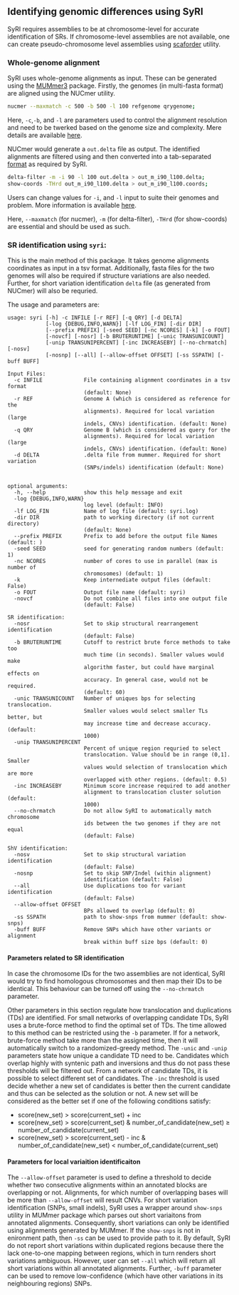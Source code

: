 ## Identifying genomic differences using SyRI

SyRI requires assemblies to be at chromosome-level for accurate identification of SRs. If chromosome-level assemblies are not available, one can create pseudo-chromosome level assemblies using [scaforder](scaforder.md) utility. 

### Whole-genome alignment
SyRI uses whole-genome alignments as input. These can be generated using the [MUMmer3](http://mummer.sourceforge.net/) package. Firstly, the genomes (in multi-fasta format) are aligned using the NUCmer utility.
```bash
nucmer --maxmatch -c 500 -b 500 -l 100 refgenome qrygenome;
```

Here, `-c`,`-b`, and `-l` are parameters used to control the alignment resolution and need to be twerked based on the genome size and complexity. Mere details are available [here](http://mummer.sourceforge.net/manual/#nucmer).

NUCmer would generate a `out.delta` file as output. The identified alignments are filtered using and then converted into a tab-separated [format](fileformat.md) as required by SyRI.

```bash
delta-filter -m -i 90 -l 100 out.delta > out_m_i90_l100.delta; 
show-coords -THrd out_m_i90_l100.delta > out_m_i90_l100.coords;
```

Users can change values for `-i`, and `-l` input to suite their genomes and problem. More information is available [here](http://mummer.sourceforge.net/manual/#filter).

Here, `--maxmatch` (for nucmer), `-m` (for delta-filter), `-THrd` (for show-coords) are essential and should be used as such.

### SR identification using `syri`:
This is the main method of this package. It takes genome alignments coordinates as input in a tsv format. Additionally, fasta files for the two genomes will also be required if structure variations are also needed. Further, for short variation identification `delta` file (as generated from NUCmer) will also be requried.

The usage and parameters are:

```
usage: syri [-h] -c INFILE [-r REF] [-q QRY] [-d DELTA]
            [-log {DEBUG,INFO,WARN}] [-lf LOG_FIN] [-dir DIR]
            [--prefix PREFIX] [-seed SEED] [-nc NCORES] [-k] [-o FOUT]
            [-novcf] [-nosr] [-b BRUTERUNTIME] [-unic TRANSUNICOUNT]
            [-unip TRANSUNIPERCENT] [-inc INCREASEBY] [--no-chrmatch] [-nosv]
            [-nosnp] [--all] [--allow-offset OFFSET] [-ss SSPATH] [-buff BUFF]

Input Files:
  -c INFILE             File containing alignment coordinates in a tsv format
                        (default: None)
  -r REF                Genome A (which is considered as reference for the
                        alignments). Required for local variation (large
                        indels, CNVs) identification. (default: None)
  -q QRY                Genome B (which is considered as query for the
                        alignments). Required for local variation (large
                        indels, CNVs) identification. (default: None)
  -d DELTA              .delta file from mummer. Required for short variation
                        (SNPs/indels) identification (default: None)


optional arguments:
  -h, --help            show this help message and exit
  -log {DEBUG,INFO,WARN}
                        log level (default: INFO)
  -lf LOG_FIN           Name of log file (default: syri.log)
  -dir DIR              path to working directory (if not current directory)
                        (default: None)
  --prefix PREFIX       Prefix to add before the output file Names (default: )
  -seed SEED            seed for generating random numbers (default: 1)
  -nc NCORES            number of cores to use in parallel (max is number of
                        chromosomes) (default: 1)
  -k                    Keep internediate output files (default: False)
  -o FOUT               Output file name (default: syri)
  -novcf                Do not combine all files into one output file
                        (default: False)

SR identification:
  -nosr                 Set to skip structural rearrangement identification
                        (default: False)
  -b BRUTERUNTIME       Cutoff to restrict brute force methods to take too
                        much time (in seconds). Smaller values would make
                        algorithm faster, but could have marginal effects on
                        accuracy. In general case, would not be required.
                        (default: 60)
  -unic TRANSUNICOUNT   Number of uniques bps for selecting translocation.
                        Smaller values would select smaller TLs better, but
                        may increase time and decrease accuracy. (default:
                        1000)
  -unip TRANSUNIPERCENT
                        Percent of unique region requried to select
                        translocation. Value should be in range (0,1]. Smaller
                        values would selection of translocation which are more
                        overlapped with other regions. (default: 0.5)
  -inc INCREASEBY       Minimum score increase required to add another
                        alignment to translocation cluster solution (default:
                        1000)
  --no-chrmatch         Do not allow SyRI to automatically match chromosome
                        ids between the two genomes if they are not equal
                        (default: False)

ShV identification:
  -nosv                 Set to skip structural variation identification
                        (default: False)
  -nosnp                Set to skip SNP/Indel (within alignment)
                        identification (default: False)
  --all                 Use duplications too for variant identification
                        (default: False)
  --allow-offset OFFSET
                        BPs allowed to overlap (default: 0)
  -ss SSPATH            path to show-snps from mummer (default: show-snps)
  -buff BUFF            Remove SNPs which have other variants or alignment
                        break within buff size bps (default: 0)
```
#### Parameters related to SR identification
In case the chromosome IDs for the two assemblies are not identical, SyRI would try to find homologous chromosomes and then map their IDs to be identical. This behaviour can be turned off using the `--no-chrmatch` parameter.

Other parameters in this section regulate how translocation and duplications (TDs) are identified. For small networks of overlapping candidate TDs, SyRI uses a brute-force method to find the optimal set of TDs. The time allowed to this method can be restricted using the `-b` parameter. If for a network, brute-force method take more than the assigned time, then it will automatically switch to a randomized-greedy method. The `-unic` and `-unip` parameters state how unique a candidate TD need to be. Candidates which overlap highly with syntenic path and inversions and thus do not pass these thresholds will be filtered out. From a network of candidate TDs, it is possible to select different set of candidates. The `-inc` threshold is used decide whether a new set of candidates is better then the current candidate and thus can be selected as the solution or not. A new set will be considered as the better set if one of the following conditions satisfy:
* score(new_set) &gt; score(current_set) + inc
* score(new_set) &gt; score(current_set) &amp; number_of_candidate(new_set) &ge; number_of_candidate(current_set)
* score(new_set) &gt; score(current_set) - inc &amp; number_of_candidate(new_set) &lt; number_of_candidate(current_set)
 
#### Parameters for local variaition identificaiton
The `--allow-offset` parameter is used to define a threshold to decide whether two consecutive alignments within an annotated blocks are overlapping or not. Alignments, for which number of overlapping bases will be more than `--allow-offset` will result CNVs.
For short variation identification (SNPs, small indels), SyRI uses a wrapper around `show-snps` utility in MUMmer package which parses out short variaitons from annotated alignments. Consequently, short variations can only be identified using alignments generated by MUMmer. If the `show-snps` is not in enironment path, then `-ss` can be used to provide path to it. By default, SyRI do not report short variations within duplicated regions because there the lack one-to-one mapping between regions, which in turn renders short variations ambiguous. However, user can set `--all` which will return all short variations within all annotated alignments. Further, `-buff` parameter can be used to remove low-confidence (which have other variations in its neighbouring regions) SNPs.
